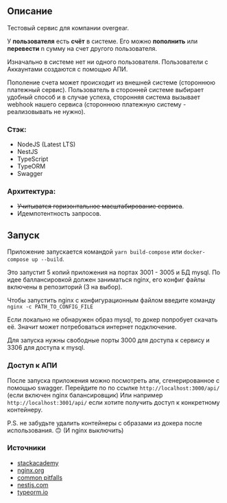 ## Описание

Тестовый сервис для компании overgear.

У **пользователя** есть **счёт** в системе.
Его можно **пополнить** или **перевести** n сумму на счет другого пользователя.

Изначально в системе нет ни одного пользователя. Пользователи с Аккаунтами создаются с помощью АПИ.

Пополение счета может происходит из внешней системе (стороннюю
платежный сервис). Пользователь в сторонней системе выбирает удобный
способ и в случае успеха, сторонняя система вызывает webhook нашего
сервиса (стороннюю платежную систему - реализовывать не нужно).

### Стэк:

- NodeJS (Latest LTS)
- NestJS
- TypeScript
- TypeORM
- Swagger

### Архитектура:

- ~~Учитыватся горизонтальное масштабирование сервиса~~.
- Идемпотентность запросов.

## Запуск

Приложение запускается командой `yarn build-compose` или `docker-compose up --build`.

Это запустит 5 копий приложения на портах 3001 - 3005 и БД mysql. По идее баллансировкой должен заниматься nginx, его конфиг файлы включены в репозиторий (3 на выбор).

Чтобы запустить nginx с конфигурационным файлом введите команду `nginx -c PATH_TO_CONFIG_FILE`

Если локально не обнаружен образ mysql, то докер попробует скачать её. Значит может потребоваться интернет подключение.

Для запуска нужны свободные порты 3000 для доступа к сервису и 3306 для доступа к mysql.

### Доступ к АПИ

После запуска приложения можно посмотреть апи, сгенерированное с помощью swagger. Перейдите по по ссылке `http://localhost:3000/api/` (если включен nginx балансировщик)
Или например `http://localhost:3001/api/` если хотите получить доступ к конкретному контейнеру.

P.S. не забудьте удалить контейнеры с образами из докера после использования. 🙃 (И nginx выключить)

### Источники

- [stackacademy](https://stackacademy.tv/)
- [nginx.org](https://nginx.org/)
- [common pitfalls](https://www.nginx.com/resources/wiki/start/topics/tutorials/config_pitfalls)
- [nestjs.com](https://docs.nestjs.com/)
- [typeorm.io](https://typeorm.io/)
